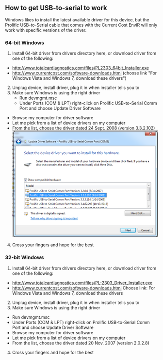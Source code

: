 ## How to get USB-to-serial to work ##
Windows likes to install the latest available driver for this device, but the Prolific USB-to-Serial cable that comes with the Current Cost EnviR will only work with specific versions of the driver.
### 64-bit Windows ###
1. Install 64-bit driver from drivers directory here, or download driver from one of the following: 
 - http://www.totalcardiagnostics.com/files/PL2303_64bit_Installer.exe
 - http://www.currentcost.com/software-downloads.html (choose link "For Windows Vista and Windows 7, download these drivers") 
2. Unplug device, install driver, plug it in when installer tells you to
3. Make sure Windows is using the right driver
	- Run devmgmt.msc
	- Under Ports (COM & LPT) right-click on Prolific USB-to-Serial Comm Port and choose Update Driver Software
- Browse my computer for driver software
- Let me pick from a list of device drivers on my computer
- From the list, choose the driver dated 24 Sept. 2008 (version 3.3.2.102) 
 ![Windows Device Manager](../Screenshots/device_manager.png) 
4. Cross your fingers and hope for the best 

### 32-bit Windows ###
1. Install 64-bit driver from drivers directory here, or download driver from one of the following:
 - http://www.totalcardiagnostics.com/files/PL-2303_Driver_Installer.exe 
 - http://www.currentcost.com/software-downloads.html
	Choose link: For Windows Vista and Windows 7, download these drivers
2. Unplug device, install driver, plug it in when installer tells you to
3. Make sure Windows is using the right driver
 - Run devmgmt.msc
 - Under Ports (COM & LPT) right-click on Prolific USB-to-Serial Comm Port and choose Update Driver Software
 - Browse my computer for driver software
 - Let me pick from a list of device drivers on my computer
 - From the list, choose the driver dated 20 Nov. 2007 (version 2.0.2.8) 
4. Cross your fingers and hope for the best
